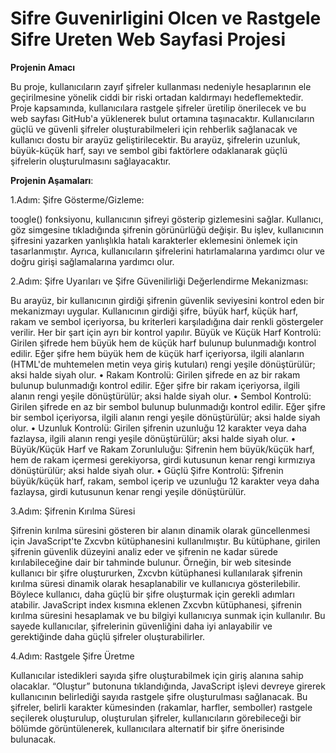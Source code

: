 # Sifre Guvenirligini Olcen ve Rastgele Sifre Ureten Web Sayfasi Projesi

**Projenin Amacı**

Bu proje, kullanıcıların zayıf şifreler kullanması nedeniyle hesaplarının ele geçirilmesine yönelik ciddi bir riski ortadan kaldırmayı hedeflemektedir. Proje kapsamında, kullanıcılara rastgele şifreler üretilip önerilecek ve bu web sayfası GitHub'a yüklenerek bulut ortamına taşınacaktır. Kullanıcıların güçlü ve güvenli şifreler oluşturabilmeleri için rehberlik sağlanacak ve kullanıcı dostu bir arayüz geliştirilecektir. Bu arayüz, şifrelerin uzunluk, büyük-küçük harf, sayı ve sembol gibi   faktörlere odaklanarak güçlü şifrelerin oluşturulmasını sağlayacaktır.

**Projenin Aşamaları**:

1.Adım: Şifre Gösterme/Gizleme:

toogle() fonksiyonu, kullanıcının şifreyi gösterip gizlemesini sağlar. Kullanıcı, göz simgesine tıkladığında şifrenin görünürlüğü değişir. Bu işlev, kullanıcının şifresini yazarken yanlışlıkla hatalı karakterler eklemesini önlemek için tasarlanmıştır. Ayrıca, kullanıcıların şifrelerini hatırlamalarına yardımcı olur ve doğru girişi sağlamalarına yardımcı olur.

2.Adım: Şifre Uyarıları ve Şifre Güvenilirliği Değerlendirme Mekanizması:

Bu arayüz, bir kullanıcının girdiği şifrenin güvenlik seviyesini kontrol eden bir mekanizmayı uygular. Kullanıcının girdiği şifre, büyük harf, küçük harf, rakam ve sembol içeriyorsa, bu kriterleri karşıladığına dair renkli göstergeler verilir. Her bir şart için ayrı bir kontrol yapılır.
Büyük ve Küçük Harf Kontrolü: Girilen şifrede hem büyük hem de küçük harf bulunup bulunmadığı kontrol edilir. Eğer şifre hem büyük hem de küçük harf içeriyorsa, ilgili alanların (HTML'de muhtemelen metin veya giriş kutuları) rengi yeşile dönüştürülür; aksi halde siyah olur.
• Rakam Kontrolü: Girilen şifrede en az bir rakam bulunup bulunmadığı kontrol edilir. Eğer şifre bir rakam içeriyorsa, ilgili alanın rengi yeşile dönüştürülür; aksi halde siyah olur.
• Sembol Kontrolü: Girilen şifrede en az bir sembol bulunup bulunmadığı kontrol edilir. Eğer şifre bir sembol içeriyorsa, ilgili alanın rengi yeşile dönüştürülür; aksi halde siyah olur.
• Uzunluk Kontrolü: Girilen şifrenin uzunluğu 12 karakter veya daha fazlaysa, ilgili alanın rengi yeşile dönüştürülür; aksi halde siyah olur.
• Büyük/Küçük Harf ve Rakam Zorunluluğu: Şifrenin hem büyük/küçük harf, hem de rakam içermesi gerekiyorsa, girdi kutusunun kenar rengi kırmızıya dönüştürülür; aksi halde siyah olur.
• Güçlü Şifre Kontrolü: Şifrenin büyük/küçük harf, rakam, sembol içerip ve uzunluğu 12 karakter veya daha fazlaysa, girdi kutusunun kenar rengi yeşile dönüştürülür.

3.Adım: Şifrenin Kırılma Süresi

Şifrenin kırılma süresini gösteren bir alanın dinamik olarak güncellenmesi için JavaScript'te Zxcvbn kütüphanesini kullanılmıştır. Bu kütüphane, girilen şifrenin güvenlik düzeyini analiz eder ve şifrenin ne kadar sürede kırılabileceğine dair bir tahminde bulunur.
Örneğin, bir web sitesinde kullanıcı bir şifre oluştururken, Zxcvbn kütüphanesi kullanılarak şifrenin kırılma süresi dinamik olarak hesaplanabilir ve kullanıcıya gösterilebilir. Böylece kullanıcı, daha güçlü bir şifre oluşturmak için gerekli adımları atabilir.
JavaScript index kısmına eklenen Zxcvbn kütüphanesi, şifrenin kırılma süresini hesaplamak ve bu bilgiyi kullanıcıya sunmak için kullanılır. Bu sayede kullanıcılar, şifrelerinin güvenliğini daha iyi anlayabilir ve gerektiğinde daha güçlü şifreler oluşturabilirler.

4.Adım: Rastgele Şifre Üretme

Kullanıcılar istedikleri sayıda şifre oluşturabilmek için giriş alanına sahip olacaklar. “Oluştur” butonuna tıklandığında, JavaScript işlevi devreye girerek kullanıcının belirlediği sayıda rastgele şifre oluşturulması sağlanacak. Bu şifreler, belirli karakter kümesinden (rakamlar, harfler, semboller) rastgele seçilerek oluşturulup, oluşturulan şifreler, kullanıcıların görebileceği bir bölümde görüntülenerek, kullanıcılara alternatif bir şifre önerisinde bulunacak.






